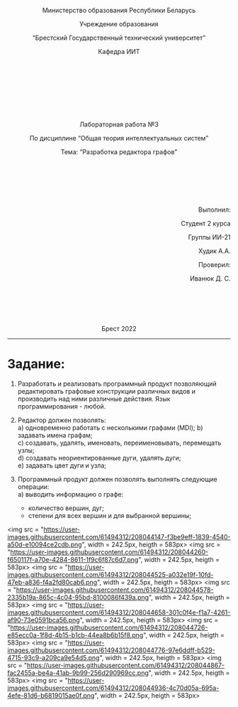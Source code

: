  <p align="center"> Министерство образования Республики Беларусь</p>
 <p align="center">Учреждение образования</p>
 <p align="center">“Брестский Государственный технический университет”</p>
 <p align="center">Кафедра ИИТ</p>
 <br><br><br><br><br><br><br>
 <p align="center">Лабораторная работа №3</p>
 <p align="center">По дисциплине “Общая теория интеллектуальных систем”</p>
 <p align="center">Тема: “Разработка редактора графов”</p>
 <br><br><br><br><br>
 <p align="right">Выполнил:</p>
 <p align="right">Студент 2 курса</p>
 <p align="right">Группы ИИ-21</p>
 <p align="right"> Худик А.А.</p>
 <p align="right">Проверил:</p>
 <p align="right">Иванюк Д. С.</p>
 <br><br><br><br>
 <p align="center">Брест 2022</p>


 ---
 # Задание: #
 1. Разработать и реализовать программный продукт позволяющий
 редактировать графовые конструкции различных видов и производить над
 ними различные действия. Язык программирования - любой.

 2. Редактор должен позволять:  
   a) одновременно работать с несколькими графами (MDI); 
   b) задавать имена графам;  
   c) создавать, удалять, именовать, переименовывать, перемещать узлы;  
   d) создавать неориентированные дуги, удалять дуги;  
   e) задавать цвет дуги и узла;  

 3. Программный продукт должен позволять выполнять следующие операции:  
     a) выводить информацию о графе:

     + количество вершин, дуг;
     + степени для всех вершин и для выбранной вершины;

<img src = "https://user-images.githubusercontent.com/61494312/208044147-f3be9eff-1839-4540-a50d-e10094ce2cdb.png", width = 242.5px, heigth = 583px>
<img src = "https://user-images.githubusercontent.com/61494312/208044260-f650117f-a70e-4284-8611-1f9c6f87c6d7.png", width = 242.5px, heigth = 583px>
<img src = "https://user-images.githubusercontent.com/61494312/208044525-a032e19f-10fd-47eb-a836-f4a2fd80cab6.png", width = 242.5px, heigth = 583px>
<img src = "https://user-images.githubusercontent.com/61494312/208044578-2335b19a-865c-4c04-95bd-8100086f439a.png", width = 242.5px, heigth = 583px>
<img src = "https://user-images.githubusercontent.com/61494312/208044658-301c0f4e-f1a7-4261-af90-73e0591bca56.png", width = 242.5px, heigth = 583px>
<img src = "https://user-images.githubusercontent.com/61494312/208044726-e85ecc0a-1f8d-4b15-b1cb-44ea8b6b15f8.png", width = 242.5px, heigth = 583px>
<img src = "https://user-images.githubusercontent.com/61494312/208044776-97e6ddff-b529-4715-93c9-a209ca9e54d5.png", width = 242.5px, heigth = 583px>
<img src = "https://user-images.githubusercontent.com/61494312/208044867-fac2455a-be4a-41ab-9b99-256d290969cc.png", width = 242.5px, heigth = 583px>
<img src = "https://user-images.githubusercontent.com/61494312/208044936-4c70d05a-695a-4efe-81d6-b6819015ae0f.png", width = 242.5px, heigth = 583px>
